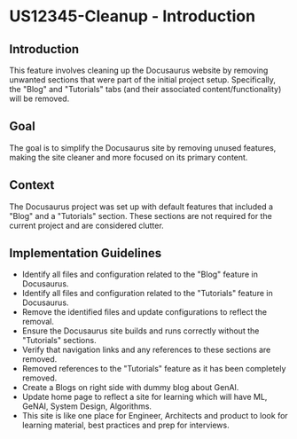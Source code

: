 # US12345-Cleanup - Introduction

## Introduction
This feature involves cleaning up the Docusaurus website by removing unwanted sections that were part of the initial project setup. Specifically, the "Blog" and "Tutorials" tabs (and their associated content/functionality) will be removed.

## Goal
The goal is to simplify the Docusaurus site by removing unused features, making the site cleaner and more focused on its primary content.

## Context
The Docusaurus project was set up with default features that included a "Blog" and a "Tutorials" section. These sections are not required for the current project and are considered clutter.

## Implementation Guidelines
- Identify all files and configuration related to the "Blog" feature in Docusaurus.
- Identify all files and configuration related to the "Tutorials" feature in Docusaurus.
- Remove the identified files and update configurations to reflect the removal.
- Ensure the Docusaurus site builds and runs correctly without the "Tutorials" sections.
- Verify that navigation links and any references to these sections are removed.
- Removed references to the "Tutorials" feature as it has been completely removed.
- Create a Blogs on right side with dummy blog about GenAI.
- Update home page to reflect a site for learning which will have ML, GeNAI, System Design, Algorithms.
- This site is like one place for Engineer, Architects and product to look for learning material, best practices and prep for interviews.

